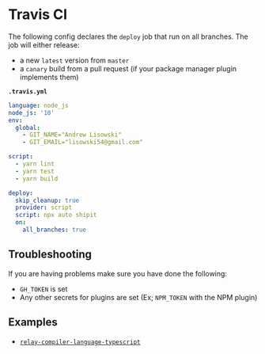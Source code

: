 # Travis CI

The following config declares the `deploy` job that run on all branches. The job will either release:

- a new `latest` version from `master`
- a `canary` build from a pull request (if your package manager plugin implements them)

**`.travis.yml`**

```yaml
language: node_js
node_js: '10'
env:
  global:
    - GIT_NAME="Andrew Lisowski"
    - GIT_EMAIL="lisowski54@gmail.com"

script:
  - yarn lint
  - yarn test
  - yarn build

deploy:
  skip_cleanup: true
  provider: script
  script: npx auto shipit
  on:
    all_branches: true
```

## Troubleshooting

If you are having problems make sure you have done the following:

- `GH_TOKEN` is set
- Any other secrets for plugins are set (Ex; `NPM_TOKEN` with the NPM plugin)

## Examples

- [`relay-compiler-language-typescript`](https://github.com/relay-tools/relay-compiler-language-typescript/blob/master/.travis.yml)
